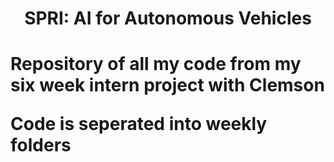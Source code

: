 <h1 align="center">SPRI: AI for Autonomous Vehicles<h1>
<p text-align="center">
Repository of all my code from my six week intern project with Clemson 

Code is seperated into weekly folders
</a>
